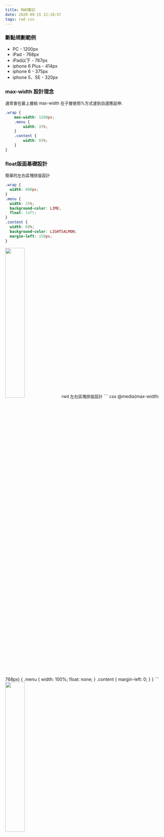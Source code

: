 ```yaml
---
title: RWD筆記
date: 2020-09-15 22:10:57
tags: rwd css
---
```

### 斷點規劃範例
+ PC - 1200px
+ iPad - 768px
+ iPad以下 - 767px
+ iphone 6 Plus - 414px
+ iphone 6 - 375px
+ iphone 5、SE - 320px

### max-width 設計理念
<font size=2>通常會在最上層給 max-width 在子層使用%方式達到自適應延伸.</font>
``` css
.wrap {
    max-width: 1200px;
    .menu {
        width: 35%;
    }
    .content {
        width: 65%;
    }
}
```

### float版面基礎設計
<font size=2>簡單的左右區塊排版設計</font>
``` css
.wrap {
  width: 600px;
}
.menu {
  width: 25%;
  background-color: LIME;
  float: left;
}
.content {
  width: 60%;
  background-color: LIGHTSALMON;
  margin-left: 150px;
}
```
<img src="float.png" width="35%">
<font size=2> rwd 左右區塊排版設計</font>
``` css
@media(max-width: 768px) {
  .menu {
    width: 100%;
    float: none; 
  }
  .content {
    margin-left: 0;
  }
}
```
<img src="float_none.png" width="35%">